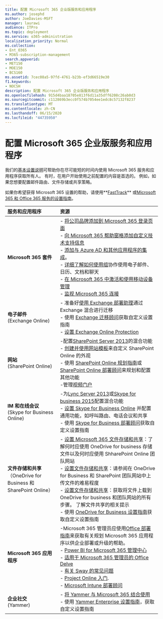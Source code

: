 ```yaml
---
title: 配置 Microsoft 365 企业版服务和应用程序
ms.author: josephd
author: JoeDavies-MSFT
manager: laurawi
audience: ITPro
ms.topic: deployment
ms.service: o365-administration
localization_priority: Normal
ms.collection:
- Ent_O365
- M365-subscription-management
search.appverid:
- MET150
- MOE150
- BCS160
ms.assetid: 7cec08a5-97fd-4761-b23b-ef3d66519e30
f1.keywords:
- NOCSH
description: 配置 Microsoft 365 企业版服务和应用程序
ms.openlocfilehash: 915d4baa18705e813f6d11a35dff6208c26ab0d3
ms.sourcegitcommit: c112869b3ecc0f574b7054ee1edc8c57132f8237
ms.translationtype: MT
ms.contentlocale: zh-CN
ms.lasthandoff: 06/15/2020
ms.locfileid: "44735950"
---
```

# <a name="configure-microsoft-365-enterprise-services-and-applications"></a>配置 Microsoft 365 企业版服务和应用程序

我们的[基本设置说明](https://docs.microsoft.com/microsoft-365/admin/setup/setup)可帮助你在尽可能短的时间内使用 Microsoft 365 服务和应用程序获取所有人。 有时，在用户开始使用之前配置的内容是首选的。 例如，如果您想要配置邮件路由、文件存储或共享策略。 
  
如果你希望获得 Microsoft 365 设置的帮助，请使用**[FastTrack](https://www.microsoft.com/fasttrack/microsoft-365)** 或[Microsoft 365 和 Office 365 服务的设置指南](setup-guides-for-office-365.md)。
  
|**服务和应用程序**|**资源**|
|:-----|:-----|
|**Microsoft 365 套件** |- [将公司品牌添加到 Microsoft 365 登录页面](https://support.office.com/article/Add-your-company-branding-to-Office-365-Sign-In-Page-a1229cdb-ce19-4da5-90c7-2b9b146aef0a) <br> - [向 Microsoft 365 帮助窗格添加自定义技术支持信息](https://support.office.com/article/Add-customized-help-desk-info-to-the-Office-365-help-pane-9dd9b104-68f7-4d49-9a30-82561c7d79a3) <br> - [添加与 Azure AD 和其他应用程序的集成](https://support.office.com/article/Integrated-Apps-and-Azure-AD-for-Office-365-administrators-cb2250e3-451e-416f-bf4e-363549652c2a)。  <br> - [详细了解如何使用组](https://support.office.com/Article/Learn-more-about-groups-b565caa1-5c40-40ef-9915-60fdb2d97fa2)协作使用电子邮件、日历、文档和聊天 <br> - [在 Microsoft 365 中激活和使用移动设备管理](https://support.office.microsoft.com/article/Manage-mobile-devices-in-Office-365-dd892318-bc44-4eb1-af00-9db5430be3cd) <br> - [监视 Microsoft 365 连接](monitor-connectivity.md) |
|**电子邮件** <br> (Exchange Online) | - 准备好[使用 Exchange 部署助理](https://technet.microsoft.com/exdeploy2013)通过 Exchange 混合进行迁移  <br> - 使用 [Exchange 迁移顾问](https://aka.ms/office365setup)获取自定义设置指南  <br> - [设置 Exchange Online Protection](https://technet.microsoft.com/library/jj723153%28v=exchg.150%29.aspx) |
|**网站** <br> (SharePoint Online) | -配置[SharePoint Server 2013](https://technet.microsoft.com/library/jj838715)的混合功能<br> - [创建并使用网站模板](https://support.office.com/article/Create-and-use-site-templates-60371B0F-00E0-4C49-A844-34759EBDD989)来自定义 SharePoint Online 的外观 <br> - 使用 [SharePoint Online 规划指南](https://support.office.com/article/SharePoint-Online-Planning-Guide-for-Office-365-for-business-d5089cdf-3fd2-4230-acbd-20ecda2f9bb8)或 [SharePoint Online 部署顾问](https://aka.ms/spoguidance)来规划和配置其他功能 <br> -管理[视频门户](https://support.office.com/article/Manage-your-Office-365-Video-portal-c059465b-eba9-44e1-b8c7-8ff7793ff5da) |
|**IM 和在线会议** <br> (Skype for Business Online) | -为[Lync Server 2013](https://technet.microsoft.com/library/jj204805)或[Skype for business 2015](https://technet.microsoft.com/library/jj205403)配置混合功能<br> - [设置 Skype for Business Online](https://support.office.com/article/Set-up-Skype-for-Business-Online-40296968-e779-4259-980b-c2de1c044c6e) 并配置通用功能，如呼叫路由、电话会议和共享  <br> - 使用 [Skype for Business 部署顾问](https://aka.ms/skypeguidance)获取自定义设置指南 |
| **文件存储和共享** <br> （OneDrive for Business 和 SharePoint Online） | - [设置 Microsoft 365 文件存储和共享](https://support.office.com/article/7aa9cdc8-2245-4218-81ee-86fa7c35f1de#BKMK_WhatDif)：了解何时应使用 OneDrive for business 存储文件以及何时应使用 ShharePoint Online 团队网站 <br> - [设置文件存储和共享](https://support.office.com/article/7aa9cdc8-2245-4218-81ee-86fa7c35f1de#BKMK_MoveDocsVideo)：请参阅在 OneDrive for Business 和 SharePoint 团队网站中上传文件的难易程度 <br> - [设置文件存储和共享](https://support.office.com/article/7aa9cdc8-2245-4218-81ee-86fa7c35f1de#BKMK_Store)：获取将文件上载到 OneDrive for business 和团队网站的所有步骤。 了解文件共享的相关提示 <br> - 使用 [OneDrive for Business 设置指南](https://aka.ms/OD4Bguidance)获取自定义设置指南 |
|**Microsoft 365 应用程序** | -Microsoft 365 管理员应使用[Office 部署指南](https://docs.microsoft.com/deployoffice)来获取有关规划 Microsoft 365 应用程序以供企业部署或升级的帮助。  <br> - [Power BI for Microsoft 365 管理中心](https://support.office.com/article/Power-BI-for-Office-365-Admin-Center-Help-5e391ecb-500c-47a3-bd0f-a6173b541044) <br> - [适用于 Microsoft 365 管理员的 Office Delve](https://support.office.com/article/Office-Delve-for-Office-365-admins-54f87a42-15a4-44b4-9df0-d36287d9531b) <br> - [有关 Sway 的常见问题](https://support.office.com/article/446380fa-25bf-47b2-996c-e12cb2f9d075) <br> - [Project Online 入门](https://support.office.com/article/Get-started-with-Project-Online-e3e5f64f-ada5-4f9d-a578-130b2d4e5f11).  <br> - [Microsoft Intune 部署顾问](https://aka.ms/intuneguidance) |
|**企业社交** <br> (Yammer) | - [将 Yammer 与 Microsoft 365 结合使用](https://support.office.com/article/Plan-for-Yammer-integration-with-Office-365-4086681f-6de1-4d39-aa72-752b2af1cbd7)  <br> - 使用 [Yammer Enterprise 设置指南](https://aka.ms/yammerdeploy)，获取自定义设置指南 |
